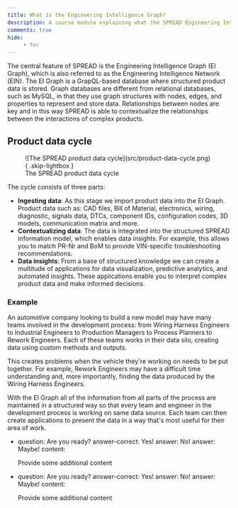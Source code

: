 ```yaml
---
title: What is the Engineering Intelligence Graph?
description: A course module explaining what the SPREAD Engineering Intelligence Graph is.
comments: true
hide:
     - toc
---
```


The central feature of SPREAD is the Engineering Intelligence Graph (EI Graph), which is also referred to as the Engineering Intelligence Network (EIN). The EI Graph is a GrapQL-based database where structured product data is stored. Graph databases are different from relational databases, such as MySQL, in that they use graph structures with nodes, edges, and properties to represent and store data. Relationships between nodes are key and in this way SPREAD is able to contextualize the relationships between the interactions of complex products.

## Product data cycle

<figure markdown="span" class="noborder">
	![The SPREAD product data cycle](src/product-data-cycle.png){ .skip-lightbox }
	<figcaption>The SPREAD product data cycle</figcaption>
</figure>

The cycle consists of three parts:

* **Ingesting data**: As this stage we import product data into the EI Graph. Product data such as: CAD files, Bill of Material, electronics, wiring, diagnostic, signals data, DTCs, component IDs, configuration codes, 3D models, communication matrix and more.
* **Contextualizing data**: The data is integrated into the structured SPREAD information model, which enables data insights. For example, this allows you to match PR-Nr and BoM to provide VIN-specific troubleshooting recommendations.
* **Data insights**: From a base of structured knowledge we can create a multitude of applications for data visualization, predictive analytics, and automated insights. These applications enable you to interpret complex product data and make informed decisions.

### Example
An automotive company looking to build a new model may have many teams involved in the development process: from Wiring Harness Engineers to Industrial Engineers to Production Managers to Process Planners to Rework Engineers. Each of these teams works in their data silo, creating data using custom methods and outputs.

This creates problems when the vehicle they're working on needs to be put together. For example, Rework Engineers may have a difficult time understanding and, more importantly, finding the data produced by the Wiring Harness Engineers.

With the EI Graph all of the information from all parts of the process are maintained in a structured way so that every team and engineer in the development process is working on same data source. Each team can then create applications to present the data in a way that's most useful for their area of work.


<div class="grid cards">
<ul>
<li>
<?quiz?>
question: Are you ready?
answer-correct: Yes!
answer: No!
answer: Maybe!
content:
<p>Provide some additional content</p>
<?/quiz?>
</li>


<li>
<?quiz?>
question: Are you ready?
answer-correct: Yes!
answer: No!
answer: Maybe!
content:
<p>Provide some additional content</p>
<?/quiz?>
</li>
</ul>
<div>

